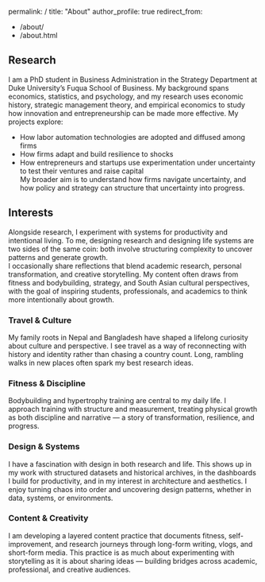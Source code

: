 permalink: /
title: "About"
author_profile: true
redirect_from: 
  - /about/
  - /about.html
## Research  
I am a PhD student in Business Administration in the Strategy Department at Duke University’s Fuqua School of Business. My background spans economics, statistics, and psychology, and my research uses economic history, strategic management theory, and empirical economics to study how innovation and entrepreneurship can be made more effective. My projects explore:  
- How labor automation technologies are adopted and diffused among firms  
- How firms adapt and build resilience to shocks  
- How entrepreneurs and startups use experimentation under uncertainty to test their ventures and raise capital  
My broader aim is to understand how firms navigate uncertainty, and how policy and strategy can structure that uncertainty into progress.  
## Interests  
Alongside research, I experiment with systems for productivity and intentional living. To me, designing research and designing life systems are two sides of the same coin: both involve structuring complexity to uncover patterns and generate growth.  
I occasionally share reflections that blend academic research, personal transformation, and creative storytelling. My content often draws from fitness and bodybuilding, strategy, and South Asian cultural perspectives, with the goal of inspiring students, professionals, and academics to think more intentionally about growth.  
### Travel & Culture  
My family roots in Nepal and Bangladesh have shaped a lifelong curiosity about culture and perspective. I see travel as a way of reconnecting with history and identity rather than chasing a country count. Long, rambling walks in new places often spark my best research ideas.  
### Fitness & Discipline  
Bodybuilding and hypertrophy training are central to my daily life. I approach training with structure and measurement, treating physical growth as both discipline and narrative — a story of transformation, resilience, and progress.  
### Design & Systems  
I have a fascination with design in both research and life. This shows up in my work with structured datasets and historical archives, in the dashboards I build for productivity, and in my interest in architecture and aesthetics. I enjoy turning chaos into order and uncovering design patterns, whether in data, systems, or environments.  
### Content & Creativity  
I am developing a layered content practice that documents fitness, self-improvement, and research journeys through long-form writing, vlogs, and short-form media. This practice is as much about experimenting with storytelling as it is about sharing ideas — building bridges across academic, professional, and creative audiences.  
